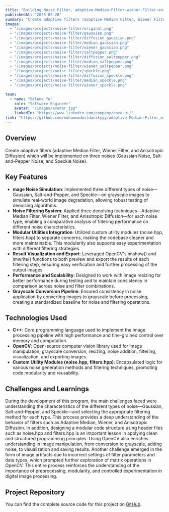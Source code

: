 ```yaml
---
title: "Building Noise Filter, adaptive-Median-Filter-wiener-Filter-anisotropic-Diffusion"
publishedAt: "2025-05-28"
summary: "Create adaptive filters (adaptive Median Filter, Wiener Filter, and Anisotropic Diffusion) which will be implemented on three noises (Gaussian Noise, Salt-and-Pepper Noise, and Speckle Noise)."
images:
  - "/images/projects/noise-filter/original.png"
  - "/images/projects/noise-filter/gaussian.png"
  - "/images/projects/noise-filter/diffusion_gaussian.png"
  - "/images/projects/noise-filter/median_gaussian.png"
  - "/images/projects/noise-filter/wiener_gaussian.png"
  - "/images/projects/noise-filter/saltpepper.png"
  - "/images/projects/noise-filter/diffusion_saltpepper.png"
  - "/images/projects/noise-filter/median_saltpepper.png"
  - "/images/projects/noise-filter/wiener_saltpepper.png"
  - "/images/projects/noise-filter/speckle.png"
  - "/images/projects/noise-filter/diffusion_speckle.png"
  - "/images/projects/noise-filter/median_speckle.png"
  - "/images/projects/noise-filter/wiener_speckle.png"

team:
  - name: "Selene Yu"
    role: "Software Engineer"
    avatar: "/images/avatar.jpg"
    linkedIn: "https://www.linkedin.com/company/once-ui/"
link: "https://github.com/muhammadwildanskyyy/adaptive-Median-Filter_wiener-Filter_anisotropic-Diffusion.git"
---
```


## Overview

Create adaptive filters (adaptive Median Filter, Wiener Filter, and Anisotropic Diffusion) which will be implemented on three noises (Gaussian Noise, Salt-and-Pepper Noise, and Speckle Noise).

## Key Features

- **mage Noise Simulation**: Implemented three different types of noise—Gaussian, Salt-and-Pepper, and Speckle—on grayscale images to simulate real-world image degradation, allowing robust testing of denoising algorithms.
- **Noise Filtering System**: Applied three denoising techniques—Adaptive Median Filter, Wiener Filter, and Anisotropic Diffusion—for each noise type, enabling a comparative analysis of filtering performance on different noise characteristics.
- **Modular Utilities Integration**: Utilized custom utility modules (noise.hpp, filters.hpp) to separate concerns, making the codebase cleaner and more maintainable. This modularity also supports easy experimentation with different filtering strategies.
- **Result Visualization and Export**: Leveraged OpenCV's imshow() and imwrite() functions to both preview and export the results of each filtering step, ensuring easy verification and further processing of the output images.
- **Performance and Scalability**: Designed to work with image resizing for better performance during testing and to maintain consistency in comparison across noise and filter combinations.
- **Grayscale Conversion Pipeline**: Ensured consistency in noise application by converting images to grayscale before processing, creating a standardized baseline for noise and filtering operations.

## Technologies Used

- **C++**: Core programming language used to implement the image processing pipeline with high performance and fine-grained control over memory and computation.
- **OpenCV**: Open-source computer vision library used for image manipulation, grayscale conversion, resizing, noise addition, filtering, visualization, and exporting images.
- **Custom Utility Modules (noise.hpp, filters.hpp)**: Encapsulated logic for various noise generation methods and filtering techniques, promoting code modularity and reusability.


## Challenges and Learnings

During the development of this program, the main challenges faced were understanding the characteristics of the different types of noise—Gaussian, Salt-and-Pepper, and Speckle—and selecting the appropriate filtering method for each type. This process provides a deep understanding of the behavior of filters such as Adaptive Median, Wiener, and Anisotropic Diffusion. In addition, designing a modular code structure using header files such as noise.hpp and filters.hpp is an important lesson in applying clean and structured programming principles. Using OpenCV also enriches understanding in image manipulation, from conversion to grayscale, adding noise, to visualization and saving results. Another challenge emerged in the form of image artifacts due to incorrect settings of filter parameters and data types, which prompted further exploration of matrix operations in OpenCV. This entire process reinforces the understanding of the importance of preprocessing, modularity, and controlled experimentation in digital image processing.

## Project Repository
You can find the complete source code for this project on [GitHub](https://github.com/muhammadwildanskyyy/adaptive-Median-Filter_wiener-Filter_anisotropic-Diffusion.git).
